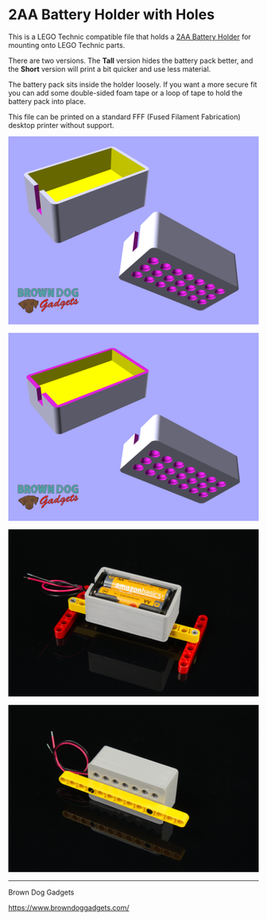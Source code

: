 # 2AA Battery Holder with Holes

This is a LEGO Technic compatible file that holds a [2AA Battery Holder](https://www.browndoggadgets.com/products/aa-battery-holder-double) for mounting onto LEGO Technic parts.

There are two versions. The **Tall** version hides the battery pack better, and the **Short** version will print a bit quicker and use less material.

The battery pack sits inside the holder loosely. If you want a more secure fit you can add some double-sided foam tape or a loop of tape to hold the battery pack into place.

This file can be printed on a standard FFF (Fused Filament Fabrication) desktop printer without support.

![](Images/2AA-Battery-Holder-with-Holes-Tall.png)

![](Images/2AA-Battery-Holder-with-Holes-Short.png)

![](Images/2AA-Battery-Holder-with-Holes-Tall-3934.jpg)

![](Images/2AA-Battery-Holder-with-Holes-Tall-3935.jpg)


---

Brown Dog Gadgets

https://www.browndoggadgets.com/
